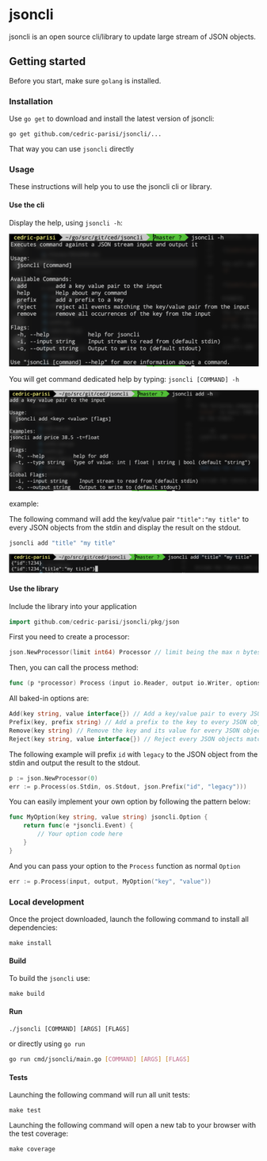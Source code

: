 # jsoncli

jsoncli is an open source cli/library to update large stream of JSON objects.

## Getting started

Before you start, make sure `golang` is installed.

### Installation

Use `go get` to download and install the latest version of jsoncli:

```
go get github.com/cedric-parisi/jsoncli/...
```

That way you can use `jsoncli` directly

### Usage

These instructions will help you to use the jsoncli cli or library.

#### Use the cli

Display the help, using `jsoncli -h`:

![jsoncli_help](jsoncli_help.png)

You will get command dedicated help by typing: `jsoncli [COMMAND] -h`

![jsoncli_add_help](jsoncli_add_help.png)

example:

The following command will add the key/value pair `"title":"my title"` to every JSON objects from the stdin and display the result on the stdout.

``` sh
jsoncli add "title" "my title"
```

![jsoncli_example](jsoncli_example.png)

#### Use the library

Include the library into your application

``` go
import github.com/cedric-parisi/jsoncli/pkg/json
```

First you need to create a processor:

``` go
json.NewProcessor(limit int64) Processor // limit being the max n bytes you want to read, 0 for unlimited reading
```

Then, you can call the process method:

```go
func (p *processor) Process (input io.Reader, output io.Writer, options ...Option) error
```

All baked-in options are:

```go
Add(key string, value interface{}) // Add a key/value pair to every JSON objects
Prefix(key, prefix string) // Add a prefix to the key to every JSON objects
Remove(key string) // Remove the key and its value for every JSON objects
Reject(key string, value interface{}) // Reject every JSON objects matching the key/value pair
```

The following example will prefix `id` with `legacy` to the JSON object from the stdin and output the result to the stdout.

```go
p := json.NewProcessor(0)
err := p.Process(os.Stdin, os.Stdout, json.Prefix("id", "legacy")))
```

You can easily implement your own option by following the pattern below:

```go
func MyOption(key string, value string) jsoncli.Option {
    return func(e *jsoncli.Event) {
        // Your option code here
    }
}
```

And you can pass your option to the `Process` function as normal `Option`

```go
err := p.Process(input, output, MyOption("key", "value"))
```

### Local development

Once the project downloaded, launch the following command to install all dependencies:

```
make install
```

#### Build

To build the `jsoncli` use:

```
make build
```

#### Run

``` 
./jsoncli [COMMAND] [ARGS] [FLAGS]
```

or directly using `go run`

```sh
go run cmd/jsoncli/main.go [COMMAND] [ARGS] [FLAGS]
```

#### Tests

Launching the following command will run all unit tests:

```
make test
```

Launching the following command will open a new tab to your browser with the test coverage:

```
make coverage
```